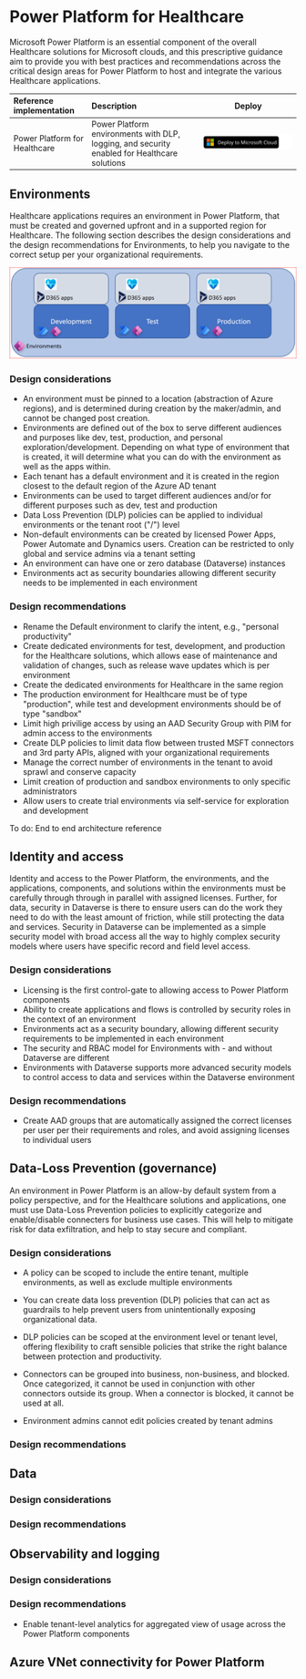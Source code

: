 # Power Platform for Healthcare

Microsoft Power Platform is an essential component of the overall Healthcare solutions for Microsoft clouds, and this prescriptive guidance aim to provide you with best practices and recommendations across the critical design areas for Power Platform to host and integrate the various Healthcare applications.

| Reference implementation | Description | Deploy |
|:----------------------|:------------|--------|
| Power Platform for Healthcare | Power Platform environments with DLP, logging, and security enabled for Healthcare solutions |[![Deploy To Microsoft Cloud](../../../docs/deploytomicrosoftcloud.svg)](https://portal.azure.com/#blade/Microsoft_Azure_CreateUIDef/CustomDeploymentBlade/uri/https%3A%2F%2Fraw.githubusercontent.com%2FMicrosoft%2Findustry%2Fmain%2Fhealthcare%2Fsolutions%2FhealthcareApis%2FhealthcareArm.json/uiFormDefinitionUri/https%3A%2F%2Fraw.githubusercontent.com%2FMicrosoft%2Findustry%2Fmain%2Fhealthcare%2Fsolutions%2FhealthcareApis%2Fhealthcare-portal.json)

## Environments

Healthcare applications requires an environment in Power Platform, that must be created and governed upfront and in a supported region for Healthcare. 
The following section describes the design considerations and the design recommendations for Environments, to help you navigate to the correct setup per your organizational requirements.

![Environments for Healthcare](./images/env.png)

### Design considerations

* An environment must be pinned to a location (abstraction of Azure regions), and is determined during creation by the maker/admin, and cannot be changed post creation.
* Environments are defined out of the box to serve different audiences and purposes like dev, test, production, and personal exploration/development. Depending on what type of environment that is created, it will determine what you can do with the environment as well as the apps within.
* Each tenant has a default environment and it is created in the region closest to the default region of the Azure AD tenant
* Environments can be used to target different audiences and/or for different purposes such as dev, 
test and production
* Data Loss Prevention (DLP) policies can be applied to individual environments or the tenant root ("/") level
* Non-default environments can be created by licensed Power Apps, Power Automate and 
Dynamics users. Creation can be restricted to only global and service admins via a tenant setting
* An environment can have one or zero database (Dataverse) instances
* Environments act as security boundaries allowing different security needs to be implemented in each environment

### Design recommendations

* Rename the Default environment to clarify the intent, e.g., "personal productivity"
* Create dedicated environments for test, development, and production for the Healthcare solutions, which allows ease of maintenance and validation of changes, such as release wave updates which is per environment
* Create the dedicated environments for Healthcare in the same region
* The production environment for Healthcare must be of type "production", while test and development environments should be of type "sandbox"
* Limit high privilige access by using an AAD Security Group with PIM for admin access to the environments
* Create DLP policies to limit data flow between trusted MSFT connectors and 3rd party APIs, aligned with your organizational requirements
* Manage the correct number of environments in the tenant to avoid sprawl and conserve capacity
* Limit creation of production and sandbox environments to only specific administrators
* Allow users to create trial environments via self-service for exploration and development

To do: End to end architecture reference

## Identity and access

Identity and access to the Power Platform, the environments, and the applications, components, and solutions within the environments must be carefully through through in parallel with assigned licenses.
Further, for data, security in Dataverse is there to ensure users can do the work they need to do with the least amount of friction, while still protecting the data and services. Security in Dataverse can be implemented as a simple security model with broad access all the way to highly complex security models where users have specific record and field level access.
### Design considerations

* Licensing is the first control-gate to allowing access to Power Platform components
* Ability to create applications and flows is controlled by security roles in the context of an environment
* Environments act as a security boundary, allowing different security requirements to be implemented in each environment
* The security and RBAC model for Environments with - and without Dataverse are different
* Environments with Dataverse supports more advanced security models to control access to data and services within the Dataverse environment
### Design recommendations

* Create AAD groups that are automatically assigned the correct licenses per user per their requirements and roles, and avoid assigning licenses to individual users
## Data-Loss Prevention (governance)

An environment in Power Platform is an allow-by default system from a policy perspective, and for the Healthcare solutions and applications, one must use Data-Loss Prevention policies to explicitly categorize and enable/disable connecters for business use cases. This will help to mitigate risk for data exfiltration, and help to stay secure and compliant.
### Design considerations

* A policy can be scoped to include the entire tenant, multiple environments, as well as exclude multiple environments

* You can create data loss prevention (DLP) policies that can act as guardrails to help prevent users from unintentionally exposing organizational data. 
* DLP policies can be scoped at the environment level or tenant level, offering flexibility to craft sensible policies that strike the right balance between protection and productivity. 
* Connectors can be grouped into business, non-business, and blocked. Once categorized, it cannot be used in conjunction with other connectors outside its group. When a connector is blocked, it cannot be used at all.
* Environment admins cannot edit policies created by tenant admins
### Design recommendations

## Data

### Design considerations

### Design recommendations
## Observability and logging

### Design considerations

### Design recommendations

* Enable tenant-level analytics for aggregated view of usage across the Power Platform components

## Azure VNet connectivity for Power Platform